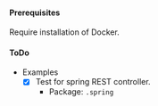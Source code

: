 #### Prerequisites
Require installation of Docker.

#### ToDo
- Examples
  - [x] Test for spring REST controller.
    - Package: ``.spring``
